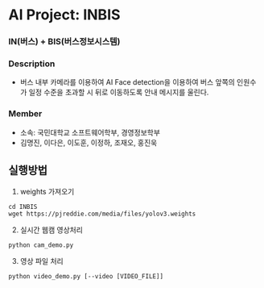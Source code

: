 # AI Project: INBIS
### IN(버스) + BIS(버스정보시스템)

### Description
- 버스 내부 카메라를 이용하여 AI Face detection을 이용하여 버스 앞쪽의 인원수가 일정 수준을 초과할 시 뒤로 이동하도록 안내 메시지를 울린다.

### Member
- 소속: 국민대학교 소프트웨어학부, 경영정보학부
- 김명진, 이다은, 이도훈, 이정하, 조재오, 홍진욱

## 실행방법
1. weights 가져오기
```
cd INBIS
wget https://pjreddie.com/media/files/yolov3.weights 
```

2. 실시간 웹캠 영상처리
```
python cam_demo.py
```

3. 영상 파일 처리
```
python video_demo.py [--video [VIDEO_FILE]]
```
